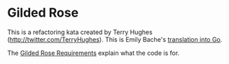 # Gilded Rose

This is a refactoring kata created by Terry Hughes (http://twitter.com/TerryHughes). This is Emily Bache's
[translation into Go](https://github.com/emilybache/GildedRose-Refactoring-Kata/tree/master/go).

The [Gilded Rose Requirements](https://github.com/jamesjoshuahill/gildedrose/blob/master/requirements.txt) explain what the code is for.
